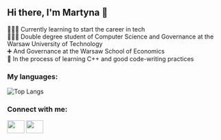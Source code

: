 ## Hi there, I'm Martyna 👋

👩🏻‍💻 Currently learning to start the career in tech</br>
👩🏻‍🎓 Double degree student of Computer Science and Governance at the Warsaw University of Technology</br>
➕ And Governance at the Warsaw School of Economics</br>
🚀 In the process of learning C++ and good code-writing practices</br>


<h3>My languages:</h3>

![Top Langs](https://github-readme-stats.vercel.app/api/top-langs/?username=martbudr&layout=compact)



<h3 align="left">Connect with me:</h3>
<p align="left">
<a href="https://www.linkedin.com/in/martyna-budrewicz/" target="blank"><img align="center" src="https://cdn.jsdelivr.net/npm/simple-icons@3.0.1/icons/linkedin.svg" alt="" height="30" width="40" /></a>
<a href="https://www.facebook.com/martyna.budrewicz.77/" target="blank"><img align="center" src="https://cdn.jsdelivr.net/npm/simple-icons@3.0.1/icons/facebook.svg" alt="" height="30" width="40" /></a>
</p>
